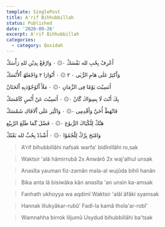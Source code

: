 ```yaml
---
template: SinglePost
title: A'rif Bihhubbillah
status: Published
date: '2020-09-26'
excerpt: A'rif Bihhubbillah
categories:
  - category: Qosidah
---
```

أَعْرِفْ بِحُبِ لله نَفْسَكْ ٠۞ ٠ وَارْفَعْ بِدِیْنِ للهِ رَأْسَكْ


وَاْکثِرْ عَلٰی ھَامِ الرُّبٰی ٠ ٢ ۞ ٠ أَنْوَارَا ٢ وَاجْعَلھُ اْلأُنْسَكْ


أَنَسِیْتَ یَوْمًا فِی الزَّمَانِ ٠۞ ٠ مَلَأَ اْلوُجُوْدَبِهِ اْلحَنَانْ


بِكَ أَنْتَ لَا بِسِوَاكَ گَانْ ٠۞ ٠ أَنَسِیْتَ عَنْ أُنْسٍ کَاَمْسَكْ


فَانْھَطْ أُخَيَّ وَأَقْدِمِی ٠۞ ٠ وَاکْثِر عَلَی اْلَافَاكِ شَمْسَكْ


ھَنَّكْ لِلُکْیَاكَ الرُّبوُع ٠۞ ٠ فَضْلَ گَمَا طَلَعَ الرَّبِیْع


وَامْنَحَ بِرَّكْ لِلْجُمُوْا ٠۞ ٠ أُشْدُدْ بِحُبِّ لله بَعْثَكْ



> A'rif bihubbillâhi nafsak warfa' bidînillâhi ro,sak

> Waktsir 'alâ hâmirrubâ 2x Anwârô 2x waj'alhul unsak

> Anasîta yauman fiz-zamân mala-al wujûda bihil hanân

> Bika anta lâ bisiwâka kân anasîta 'an unsin ka-amsak

> Fanhath ukhoyya wa aqdimî Waktsir 'alâl âfâki syamsak

> Hannak lilukyâkar-rubû' Fadl-la kamâ thola'ar-robî'

> Wamnahha birrok liljumû Usydud bihubbillâhi ba'tsak
